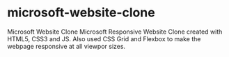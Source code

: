 # microsoft-website-clone
Microsoft Website Clone
Microsoft Responsive Website Clone created with HTML5, CSS3 and JS. Also used CSS Grid and Flexbox to make the webpage responsive at all viewpor sizes.
